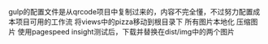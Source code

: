 gulp的配置文件是从qrcode项目中复制过来的，内容不完全懂，不过努力配置成本项目可用的工作流
将views中的pizza移动到根目录下
所有图片本地化
压缩图片
使用pagespeed insight测试后，下载并替换在dist/img中的两个图片
